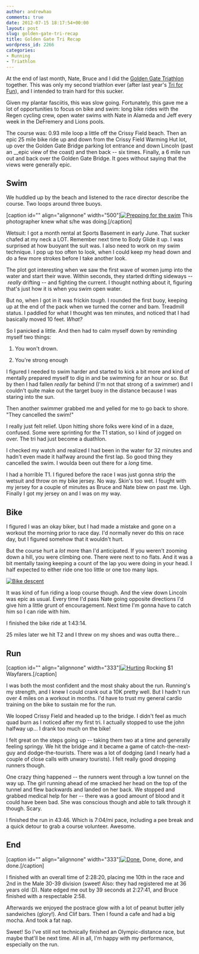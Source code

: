```yaml
---
author: andrewhao
comments: true
date: 2012-07-15 18:17:54+00:00
layout: post
slug: golden-gate-tri-recap
title: Golden Gate Tri Recap
wordpress_id: 2266
categories:
- Running
- Triathlon
---
```


At the end of last month, Nate, Bruce and I did the [Golden Gate Triathlon](http://trifreaks.com/golden-gate-triathlon/) together. This was only my second triathlon ever (after last year's [Tri for Fun](http://onyourmarkevents.com/TriForFuninfo.htm)), and I intended to train hard for this sucker.

Given my plantar fasciitis, this was slow going. Fortunately, this gave me a lot of opportunities to focus on bike and swim: long bike rides with the Regen cycling crew, open water swims with Nate in Alameda and Jeff every week in the DeFremery and Lions pools.

The course was: 0.93 mile loop a little off the Crissy Field beach. Then an epic 25 mile bike ride up and down from the Crissy Field Warming Hut lot, up over the Golden Gate Bridge parking lot entrance and down Lincoln (past an __epic view of the coast) and then back -- six times. Finally, a 6 mile run out and back over the Golden Gate Bridge. It goes without saying that the views were generally epic.


## Swim


We huddled up by the beach and listened to the race director describe the course. Two loops around three buoys.

[caption id="" align="alignnone" width="500"][![Prepping for the swim](http://farm9.staticflickr.com/8143/7576017804_d7abb3047d.jpg)](http://www.flickr.com/photos/andrewhao/7576017804/) This photographer knew what s/he was doing.[/caption]

Wetsuit: I got a month rental at Sports Basement in early June. That sucker chafed at my neck a LOT. Remember next time to Body Glide it up. I was surprised at how buoyant the suit was. I also need to work on my swim technique. I pop up too often to look, when I could keep my head down and do a few more strokes before I take another look.

The plot got interesting when we saw the first wave of women jump into the water and start their wave. Within seconds, they started drifting sideways -- _really_ drifting -- and fighting the current. I thought nothing about it, figuring that's just how it is when you swim open water.

But no, when I got in it was frickin _tough_. I rounded the first buoy, keeping up at the end of the pack when we turned the corner and bam. Treadmill status. I paddled for what I thought was ten minutes, and noticed that I had basically moved 10 feet. _What?_

So I panicked a little. And then had to calm myself down by reminding myself two things:



	
  1. You won't drown.

	
  2. You're strong enough


I figured I needed to swim harder and started to kick a bit more and kind of mentally prepared myself to dig in and be swimming for an hour or so. But by then I had fallen _really_ far behind (I'm not that strong of a swimmer) and I couldn't quite make out the target buoy in the distance because I was staring into the sun.

Then another swimmer grabbed me and yelled for me to go back to shore. "They cancelled the swim!"

I really just felt relief. Upon hitting shore folks were kind of in a daze, confused. Some were sprinting for the T1 station, so I kind of jogged on over. The tri had just become a duathlon.

I checked my watch and realized I had been in the water for 32 minutes and hadn't even made it halfway around the first lap. So good thing they cancelled the swim. I woulda been out there for a _long_ time.

I had a horrible T1. I figured before the race I was just gonna strip the wetsuit and throw on my bike jersey. No way. Skin's too wet. I fought with my jersey for a couple of minutes as Bruce and Nate blew on past me. Ugh. Finally I got my jersey on and I was on my way.


## Bike


I figured I was an okay biker, but I had made a mistake and gone on a workout the morning prior to race day. I'd normally never do this on race day, but I figured somehow that it wouldn't hurt.

But the course hurt a _lot_ more than I'd anticipated. If you weren't zooming down a hill, you were climbing one. There were next to no flats. And it was a bit mentally taxing keeping a count of the lap you were doing in your head. I half expected to either ride one too little or one too many laps.

[![Bike descent](http://farm9.staticflickr.com/8285/7576018872_c8f37cf8e5.jpg)](http://www.flickr.com/photos/andrewhao/7576018872/)

It was kind of fun riding a loop course though. And the view down Lincoln was epic as usual. Every time I'd pass Nate going opposite directions I'd give him a little grunt of encouragement. Next time I'm gonna have to catch him so I can ride with him.

I finished the bike ride at 1:43:14.

25 miles later we hit T2 and I threw on my shoes and was outta there...


## Run


[caption id="" align="alignnone" width="333"][![Hurting](http://farm9.staticflickr.com/8143/7576018688_6cb0064d91.jpg)](http://www.flickr.com/photos/andrewhao/7576018688/) Rocking $1 Wayfarers.[/caption]

I was both the most confident and the most shaky about the run. Running's my strength, and I knew I could crank out a 10K pretty well. But I hadn't run over 4 miles on a workout in months. I'd have to trust my general cardio training on the bike to sustain me for the run.

We looped Crissy Field and headed up to the bridge. I didn't feel as much quad burn as I noticed after my first tri. I actually stopped to use the john halfway up... I drank too much on the bike!

I felt great on the steps going up -- taking them two at a time and generally feeling springy. We hit the bridge and it became a game of catch-the-next-guy and dodge-the-tourists. There was a lot of dodging (and I nearly had a couple of close calls with unwary tourists). I felt really good dropping runners though.

One crazy thing happened -- the runners went through a low tunnel on the way up. The girl running ahead of me smacked her head on the top of the tunnel and flew backwards and landed on her back. We stopped and grabbed medical help for her -- there was a good amount of blood and it could have been bad. She was conscious though and able to talk through it though. Scary.

I finished the run in 43:46. Which is 7:04/mi pace, including a pee break and a quick detour to grab a course volunteer. Awesome.


## End


[caption id="" align="alignnone" width="333"][![Done.](http://farm9.staticflickr.com/8293/7576019766_89d9705106.jpg)](http://www.flickr.com/photos/andrewhao/7576019766/) Done, done, and done.[/caption]

I finished with an overall time of 2:28:20, placing me 10th in the race and 2nd in the Male 30-39 division (sweet! Also: they had registered me at 36 years old :D). Nate edged me out by 39 seconds at 2:27:41, and Bruce finished with a respectable 2:58.

Afterwards we enjoyed the postrace glow with a lot of peanut butter jelly sandwiches (glory!). And Clif bars. Then I found a cafe and had a big mocha. And took a fat nap.

Sweet! So I've still not technically finished an Olympic-distance race, but maybe that'll be next time. All in all, I'm happy with my performance, especially on the run.
